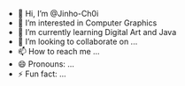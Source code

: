 - 👋 Hi, I’m @Jinho-Ch0i
- 👀 I’m interested in Computer Graphics
- 🌱 I’m currently learning Digital Art and Java
- 💞️ I’m looking to collaborate on ...
- 📫 How to reach me ...
- 😄 Pronouns: ...
- ⚡ Fun fact: ...

<!---
Jinho-Ch0i/Jinho-Ch0i is a ✨ special ✨ repository because its `README.md` (this file) appears on your GitHub profile.
You can click the Preview link to take a look at your changes.
--->
